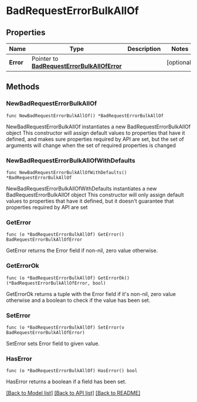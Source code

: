# BadRequestErrorBulkAllOf

## Properties

Name | Type | Description | Notes
------------ | ------------- | ------------- | -------------
**Error** | Pointer to [**BadRequestErrorBulkAllOfError**](BadRequestErrorBulkAllOfError.md) |  | [optional] 

## Methods

### NewBadRequestErrorBulkAllOf

`func NewBadRequestErrorBulkAllOf() *BadRequestErrorBulkAllOf`

NewBadRequestErrorBulkAllOf instantiates a new BadRequestErrorBulkAllOf object
This constructor will assign default values to properties that have it defined,
and makes sure properties required by API are set, but the set of arguments
will change when the set of required properties is changed

### NewBadRequestErrorBulkAllOfWithDefaults

`func NewBadRequestErrorBulkAllOfWithDefaults() *BadRequestErrorBulkAllOf`

NewBadRequestErrorBulkAllOfWithDefaults instantiates a new BadRequestErrorBulkAllOf object
This constructor will only assign default values to properties that have it defined,
but it doesn't guarantee that properties required by API are set

### GetError

`func (o *BadRequestErrorBulkAllOf) GetError() BadRequestErrorBulkAllOfError`

GetError returns the Error field if non-nil, zero value otherwise.

### GetErrorOk

`func (o *BadRequestErrorBulkAllOf) GetErrorOk() (*BadRequestErrorBulkAllOfError, bool)`

GetErrorOk returns a tuple with the Error field if it's non-nil, zero value otherwise
and a boolean to check if the value has been set.

### SetError

`func (o *BadRequestErrorBulkAllOf) SetError(v BadRequestErrorBulkAllOfError)`

SetError sets Error field to given value.

### HasError

`func (o *BadRequestErrorBulkAllOf) HasError() bool`

HasError returns a boolean if a field has been set.


[[Back to Model list]](../README.md#documentation-for-models) [[Back to API list]](../README.md#documentation-for-api-endpoints) [[Back to README]](../README.md)


